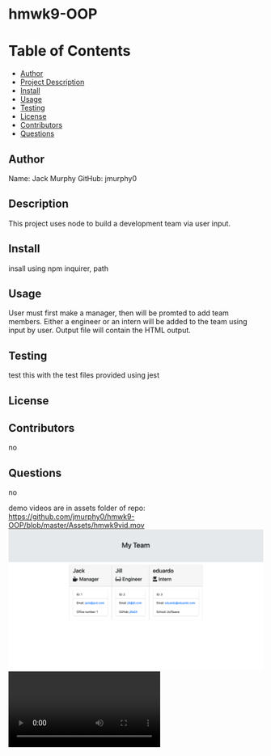 # hmwk9-OOP

# Table of Contents

- [Author](##Author)
- [Project Description](##Description)
- [Install](##Install)
- [Usage](##Usage)
- [Testing](##Testing)
- [License](##License)
- [Contributors](##Contributors)
- [Questions](##Questions)

## Author

Name: Jack Murphy
GitHub: jmurphy0

## Description

This project uses node to build a development team via user input.

## Install

insall using npm inquirer, path

## Usage

User must first make a manager, then will be promted to add team members. Either a engineer or an intern will be added to the team using input by user. Output file will contain the HTML output.

## Testing

test this with the test files provided using jest

## License

## Contributors

no

## Questions

no

demo videos are in assets folder of repo: https://github.com/jmurphy0/hmwk9-OOP/blob/master/Assets/hmwk9vid.mov
![alttext](Assets/HMWK9pic.png)
![alttext](Assets/hmwk9.mp4)
